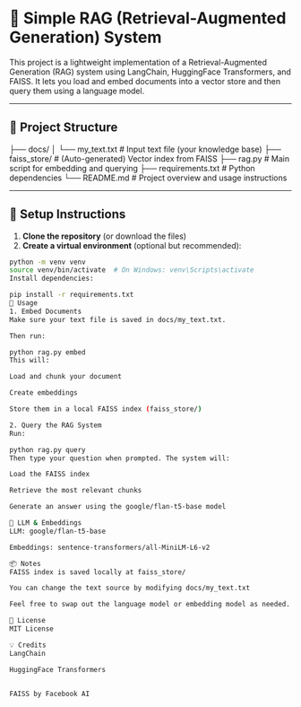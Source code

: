 # 🧠 Simple RAG (Retrieval-Augmented Generation) System

This project is a lightweight implementation of a Retrieval-Augmented Generation (RAG) system using LangChain, HuggingFace Transformers, and FAISS. It lets you load and embed documents into a vector store and then query them using a language model.

---

## 📁 Project Structure
├── docs/
│ └── my_text.txt # Input text file (your knowledge base)
├── faiss_store/ # (Auto-generated) Vector index from FAISS
├── rag.py # Main script for embedding and querying
├── requirements.txt # Python dependencies
└── README.md # Project overview and usage instructions


---

## 🚀 Setup Instructions

1. **Clone the repository** (or download the files)
2. **Create a virtual environment** (optional but recommended):

```bash
python -m venv venv
source venv/bin/activate  # On Windows: venv\Scripts\activate
Install dependencies:

pip install -r requirements.txt
📝 Usage
1. Embed Documents
Make sure your text file is saved in docs/my_text.txt.

Then run:

python rag.py embed
This will:

Load and chunk your document

Create embeddings

Store them in a local FAISS index (faiss_store/)

2. Query the RAG System
Run:

python rag.py query
Then type your question when prompted. The system will:

Load the FAISS index

Retrieve the most relevant chunks

Generate an answer using the google/flan-t5-base model

🤖 LLM & Embeddings
LLM: google/flan-t5-base

Embeddings: sentence-transformers/all-MiniLM-L6-v2

📦 Notes
FAISS index is saved locally at faiss_store/

You can change the text source by modifying docs/my_text.txt

Feel free to swap out the language model or embedding model as needed.

📃 License
MIT License

💡 Credits
LangChain

HuggingFace Transformers


FAISS by Facebook AI
